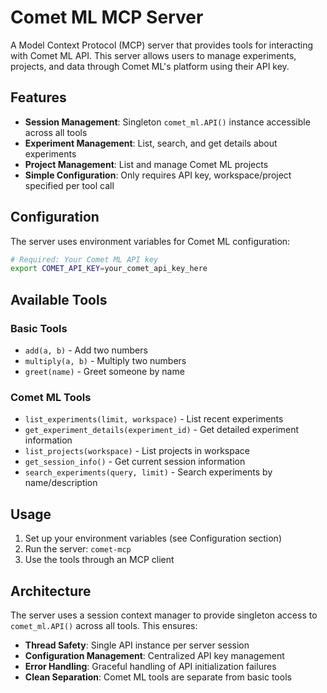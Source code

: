 # Comet ML MCP Server

A Model Context Protocol (MCP) server that provides tools for interacting with Comet ML API. This server allows users to manage experiments, projects, and data through Comet ML's platform using their API key.

## Features

- **Session Management**: Singleton `comet_ml.API()` instance accessible across all tools
- **Experiment Management**: List, search, and get details about experiments
- **Project Management**: List and manage Comet ML projects
- **Simple Configuration**: Only requires API key, workspace/project specified per tool call

## Configuration

The server uses environment variables for Comet ML configuration:

```bash
# Required: Your Comet ML API key
export COMET_API_KEY=your_comet_api_key_here
```

## Available Tools

### Basic Tools
- `add(a, b)` - Add two numbers
- `multiply(a, b)` - Multiply two numbers  
- `greet(name)` - Greet someone by name

### Comet ML Tools
- `list_experiments(limit, workspace)` - List recent experiments
- `get_experiment_details(experiment_id)` - Get detailed experiment information
- `list_projects(workspace)` - List projects in workspace
- `get_session_info()` - Get current session information
- `search_experiments(query, limit)` - Search experiments by name/description

## Usage

1. Set up your environment variables (see Configuration section)
2. Run the server: `comet-mcp`
3. Use the tools through an MCP client

## Architecture

The server uses a session context manager to provide singleton access to `comet_ml.API()` across all tools. This ensures:

- **Thread Safety**: Single API instance per server session
- **Configuration Management**: Centralized API key management
- **Error Handling**: Graceful handling of API initialization failures
- **Clean Separation**: Comet ML tools are separate from basic tools

